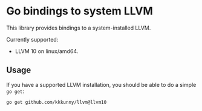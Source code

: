 # Go bindings to system LLVM

This library provides bindings to a system-installed LLVM.

Currently supported:

* LLVM 10 on linux/amd64.

## Usage

If you have a supported LLVM installation, you should be able to do a simple `go get`:

    go get github.com/kkkunny/llvm@llvm10
